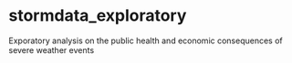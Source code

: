 # stormdata_exploratory
Exporatory analysis on the public health and economic consequences of severe weather events
